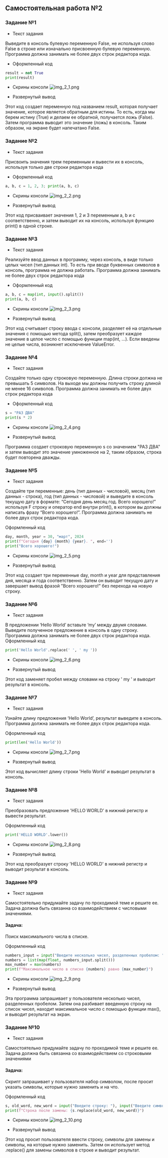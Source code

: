 ## Самостоятельная работа №2

### Задание №1
- Текст задания

Выведите в консоль булевую переменную False, не используя слово False в строке или 
изначально присвоенную булевую переменную. Программа должна занимать не более двух 
строк редактора кода.
- Оформленный код

```python
result = not True
print(result)
```

- Скрины консоли
  ![img_2_1.png](https://github.com/xsadsenpai/py_practice/blob/lab2/pic/img_2_1.png)

- Развернутый вывод

Этот код создает переменную под названием result, которая получает значение, которое является обратным для истины. То есть, когда мы берем истину (True) и делаем ее обратной, получается ложь (False). Затем программа выводит это значение (ложь) в консоль. Таким образом, на экране будет напечатано False.

### Задание №2
- Текст задания

Присвоить значения трем переменным и вывести их в консоль, используя только две строки
редактора кода

- Оформленный код

```python
a, b, c = 1, 2, 3; print(a, b, c)
```

- Скрины консоли
  ![img_2_2.png](https://github.com/xsadsenpai/py_practice/blob/lab2/pic/img_2_2.png)

- Развернутый вывод

Этот код присваивает значения 1, 2 и 3 переменным a, b и c соответственно, и затем выводит их на консоль, используя функцию print() в одной строке.

### Задание №3
- Текст задания

Реализуйте ввод данных в программу, через консоль, в виде только целых чисел (тип данных int). То есть при вводе буквенных символов в консоль, программа не должна работать. Программа должна занимать не более двух строк редактора кода

- Оформленный код

```python
a, b, c = map(int, input().split())
print(a, b, c)
```

- Скрины консоли
  ![img_2_3.png](https://github.com/xsadsenpai/py_practice/blob/lab2/pic/img_2_3.png)

- Развернутый вывод

Этот код считывает строку ввода с консоли, разделяет её на отдельные значения с помощью метода split(), затем преобразует каждое значение в целое число с помощью функции map(int, ...). Если введены не целые числа, возникнет исключение ValueError.

### Задание №4
- Текст задания

Создайте только одну строковую переменную. Длина строки должна не превышать 5 символов. На выходе мы должны получить строку длиной не менее 16 символов. Программа должна занимать не более двух строк редактора кода
- Оформленный код

```python
s = "РАЗ ДВА"
print(s * 2)
```

- Скрины консоли
  ![img_2_4.png](https://github.com/xsadsenpai/py_practice/blob/lab2/pic/img_2_4.png)

- Развернутый вывод

Программа создает строковую переменную s со значением "РАЗ ДВА" и затем выводит это значение умноженное на 2, таким образом, строка будет повторена дважды.

### Задание №5
- Текст задания

Создайте три переменные: день (тип данных - числовой), месяц (тип данных - строка), год (тип данных - числовой) и выведите в консоль текущую дату в формате: “Сегодня день месяц год. Всего хорошего!” используя F строку и оператор end внутри print(), в котором вы должны написать фразу “Всего хорошего!”. Программа должна занимать не более двух строк редактора кода.

Оформленный код

```python
day, month, year = 30, "март", 2024
print(f"Сегодня {day} {month} {year}. ", end='')
print("Всего хорошего!")
```

- Скрины консоли
  ![img_2_5.png](https://github.com/xsadsenpai/py_practice/blob/lab2/pic/img_2_5.png)

- Развернутый вывод

Этот код создает три переменные day, month и year для представления дня, месяца и года соответственно. Затем он выводит текущую дату и завершает вывод фразой "Всего хорошего!" без перехода на новую строку.

### Задание №6
- Текст задания

В предложении ‘Hello World’ вставьте ‘my’ между двумя словами. Выведите полученное предложение в консоль в одну строку. Программа должна занимать не более двух строк редактора кода.
Оформленный код

```python
print('Hello World'.replace(' ', ' my '))
```

- Скрины консоли
  ![img_2_6.png](https://github.com/xsadsenpai/py_practice/blob/lab2/pic/img_2_6.png)

- Развернутый вывод

Этот код заменяет пробел между словами на строку ' my ' и выводит результат в консоль.

### Задание №7
- Текст задания

Узнайте длину предложения ‘Hello World’, результат выведите в консоль. Программа должна занимать не более двух строк редактора кода.

Оформленный код

```python
print(len('Hello World'))
```

- Скрины консоли
  ![img_2_7.png](https://github.com/xsadsenpai/py_practice/blob/lab2/pic/img_2_7.png)

- Развернутый вывод

Этот код вычисляет длину строки 'Hello World' и выводит результат в консоль.

### Задание №8
- Текст задания

Преобразовать предложение 'HELLO WORLD' в нижний регистр и вывести результат.

Оформленный код

```python
print('HELLO WORLD'.lower())
```

- Скрины консоли
  ![img_2_8.png](https://github.com/xsadsenpai/py_practice/blob/lab2/pic/img_2_8.png)

- Развернутый вывод

Этот код преобразует строку 'HELLO WORLD' в нижний регистр и выводит результат в консоль.

### Задание №9
- Текст задания

Самостоятельно придумайте задачу по проходимой теме и решите ее. Задача должна быть cвязанна со взаимодействием с числовыми значениями.
#### Задача: 
Поиск максимального числа в списке.


Оформленный код

```python
numbers_input = input("Введите несколько чисел, разделенных пробелом: ")
numbers = list(map(float, numbers_input.split()))
max_number = max(numbers)
print(f"Максимальное число в списке {numbers} равно {max_number}")
```

- Скрины консоли
  ![img_2_9.png](https://github.com/xsadsenpai/py_practice/blob/lab2/pic/img_2_9.png)

- Развернутый вывод

Эта программа запрашивает у пользователя несколько чисел, разделенных пробелом. Затем она разбивает введенную строку на список чисел, находит максимальное число с помощью функции max(), и выводит результат на экран.

### Задание №10
- Текст задания

Самостоятельно придумайте задачу по проходимой теме и решите ее. Задача должна быть cвязанна со взаимодействием со строковыми значениями
#### Задача: 
Скрипт запрашивает у пользователя набор символом, после просит указать символы, которые нужно заменить и на что.

Оформленный код

```python
s, old_word, new_word = input("Введите строку: "), input("Введите символы, которые нужно заменить: "), input("Введите символы, на которые нужно заменить: ")
print(f"Строка после замены: {s.replace(old_word, new_word)}")
```

- Скрины консоли
  ![img_2_10.png](https://github.com/xsadsenpai/py_practice/blob/lab2/pic/img_2_10.png)

- Развернутый вывод

Этот код просит пользователя ввести строку, символы для замены и символы, на которые нужно заменить. Затем он использует метод .replace() для замены символов в строке и выводит результат.





















